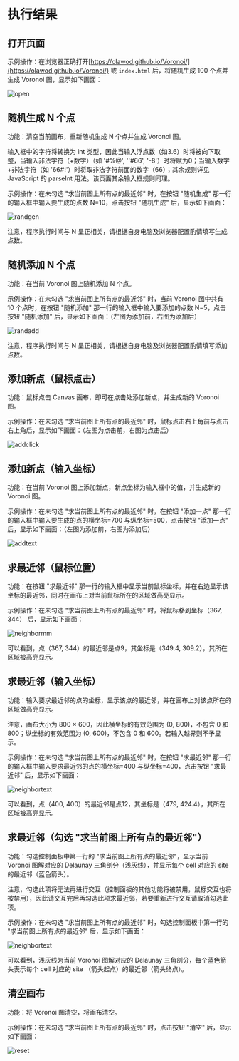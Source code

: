 # 执行结果

## 打开页面

示例操作：在浏览器正确打开[https://olawod.github.io/Voronoi/](https://olawod.github.io/Voronoi/) 或 `index.html` 后，将随机生成 100 个点并生成 Voronoi 图，显示如下画面：

![open](https://cdn.jsdelivr.net/gh/OlaWod/Voronoi@1.0/docs/source/assets/open.png)

## 随机生成 N 个点

功能：清空当前画布，重新随机生成 N 个点并生成 Voronoi 图。

输入框中的字符将转换为 int 类型，因此当输入浮点数（如3.6）时将被向下取整，当输入非法字符（+数字）（如 '#%@', ''#66', '-8'）时将赋为0；当输入数字+非法字符（如 '66#!'）时将取非法字符前面的数字（66）；其余规则详见 JavaScript 的 parseInt 用法。该页面其余输入框规则同理。

示例操作：在未勾选 "求当前图上所有点的最近邻" 时，在按钮 "随机生成" 那一行的输入框中输入要生成的点数 N=10，点击按钮 "随机生成" 后，显示如下画面：

![randgen](https://cdn.jsdelivr.net/gh/OlaWod/Voronoi@1.0/docs/source/assets/randgen.png)

注意，程序执行时间与 N 呈正相关，请根据自身电脑及浏览器配置酌情填写生成点数。

## 随机添加 N 个点

功能：在当前 Voronoi 图上随机添加 N 个点。

示例操作：在未勾选 "求当前图上所有点的最近邻" 时，当前 Voronoi 图中共有 10 个点时，在按钮 "随机添加" 那一行的输入框中输入要添加的点数 N=5，点击按钮 "随机添加" 后，显示如下画面：（左图为添加前，右图为添加后）

![randadd](https://cdn.jsdelivr.net/gh/OlaWod/Voronoi@1.0/docs/source/assets/randadd.jpg)

注意，程序执行时间与 N 呈正相关，请根据自身电脑及浏览器配置酌情填写添加点数。

## 添加新点（鼠标点击）

功能：鼠标点击 Canvas 画布，即可在点击处添加新点，并生成新的 Voronoi 图。

示例操作：在未勾选 "求当前图上所有点的最近邻" 时，鼠标点击右上角前与点击右上角后，显示如下画面：（左图为点击前，右图为点击后）

![addclick](https://cdn.jsdelivr.net/gh/OlaWod/Voronoi@1.0/docs/source/assets/addclick.jpg)

## 添加新点（输入坐标）

功能：在当前 Voronoi 图上添加新点，新点坐标为输入框中的值，并生成新的 Voronoi 图。

示例操作：在未勾选 "求当前图上所有点的最近邻" 时，在按钮 "添加一点" 那一行的输入框中输入要生成的点的横坐标=700 与纵坐标=500，点击按钮 "添加一点" 后，显示如下画面：（左图为添加前，右图为添加后）

![addtext](https://cdn.jsdelivr.net/gh/OlaWod/Voronoi@1.0/docs/source/assets/addtext.jpg)

## 求最近邻（鼠标位置）

功能：在按钮 "求最近邻" 那一行的输入框中显示当前鼠标坐标，并在右边显示该坐标的最近邻，同时在画布上对当前鼠标所在的区域做高亮显示。

示例操作：在未勾选 "求当前图上所有点的最近邻" 时，将鼠标移到坐标（367, 344） 后，显示如下画面：

![neighbormm](https://cdn.jsdelivr.net/gh/OlaWod/Voronoi@1.0/docs/source/assets/neighbormm.png)

可以看到，点（367, 344）的最近邻是点9，其坐标是（349.4, 309.2），其所在区域被高亮显示。

## 求最近邻（输入坐标）

功能：输入要求最近邻的点的坐标，显示该点的最近邻，并在画布上对该点所在的区域做高亮显示。

注意，画布大小为 800 × 600，因此横坐标的有效范围为 (0, 800)，不包含 0 和 800；纵坐标的有效范围为 (0, 600)，不包含 0 和 600。若输入越界则不予显示。

示例操作：在未勾选 "求当前图上所有点的最近邻" 时，在按钮 "求最近邻" 那一行的输入框中输入要求最近邻的点的横坐标=400 与纵坐标=400，点击按钮 "求最近邻" 后，显示如下画面：

![neighbortext](https://cdn.jsdelivr.net/gh/OlaWod/Voronoi@1.0/docs/source/assets/neighbortext.png)

可以看到，点（400, 400）的最近邻是点12，其坐标是（479, 424.4），其所在区域被高亮显示。

## 求最近邻（勾选 "求当前图上所有点的最近邻"）

功能：勾选控制面板中第一行的 "求当前图上所有点的最近邻"，显示当前 Voronoi 图解对应的 Delaunay 三角剖分（浅灰线），并显示每个 cell 对应的 site 的最近邻（蓝色箭头）。

注意，勾选此项将无法再进行交互（控制面板的其他功能将被禁用，鼠标交互也将被禁用），因此请交互完后再勾选此项求最近邻，若要重新进行交互请取消勾选此项。

示例操作：在未勾选 "求当前图上所有点的最近邻" 时，勾选控制面板中第一行的 "求当前图上所有点的最近邻" 后，显示如下画面：

![neighbortext](https://cdn.jsdelivr.net/gh/OlaWod/Voronoi@1.0/docs/source/assets/neighborall.png)

可以看到，浅灰线为当前 Voronoi 图解对应的 Delaunay 三角剖分，每个蓝色箭头表示每个 cell 对应的 site （箭头起点）的最近邻（箭头终点）。

## 清空画布

功能：将 Voronoi 图清空，将画布清空。

示例操作：在未勾选 "求当前图上所有点的最近邻" 时，点击按钮 "清空" 后，显示如下画面：

![reset](https://cdn.jsdelivr.net/gh/OlaWod/Voronoi@1.0/docs/source/assets/reset.png)
